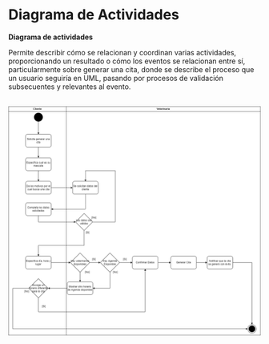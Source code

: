 # Diagrama de Actividades

**Diagrama de actividades**

Permite describir cómo se relacionan y coordinan varias actividades, proporcionando un resultado o cómo los eventos se relacionan entre sí, particularmente sobre generar una cita, donde se describe el proceso que un usuario seguiría en UML, pasando por procesos de validación subsecuentes y relevantes al evento.

<br>
<img src="../Images/Diagrama-Actividades/diagrama_de_actividades.png" alt="Diagrama de actividades" width="1000">
